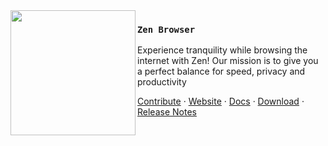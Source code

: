 <img src="https://github.com/user-attachments/assets/bac99e76-a1e1-4d41-aca8-c052f2ad23a3" align="left" width="200"/>

### `Zen Browser`

Experience tranquility while browsing the internet with Zen! Our mission is to give you a perfect balance for speed, privacy and productivity

<a href="https://docs.zen-browser.app/contribute">Contribute</a> ·
<a href="https://www.zen-browser.app">Website</a> ·
<a href="https://docs.zen-browser.app">Docs</a> ·
<a href="https://www.zen-browser.app/download">Download</a> ·
<a href="https://www.zen-browser.app/release-notes/latest">Release Notes</a>
